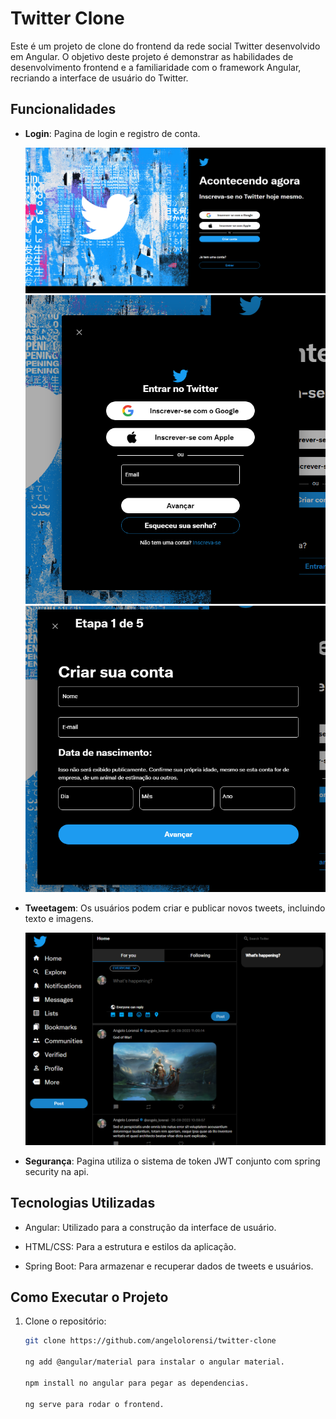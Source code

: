 # Twitter Clone
Este é um projeto de clone do frontend da rede social Twitter desenvolvido em Angular. O objetivo deste projeto é demonstrar as habilidades de desenvolvimento frontend e a familiaridade com o framework Angular, recriando a interface de usuário do Twitter.

## Funcionalidades

- **Login**: Pagina de login e registro de conta.

  <div align="center">
    <img src="https://raw.githubusercontent.com/angelolorensi/twitter-clone/main/screenshots/screenshot1.png"  width="700px">
  </div>
  <div align="center">
    <img src="https://raw.githubusercontent.com/angelolorensi/twitter-clone/main/screenshots/screenshot3.png"  width="500px">
  </div>
  <div align="center">
    <img src="https://raw.githubusercontent.com/angelolorensi/twitter-clone/main/screenshots/screenshot4.png"  width="500px">
  </div>
  
- **Tweetagem**: Os usuários podem criar e publicar novos tweets, incluindo texto e imagens.

  <div align="center">
    <img src="https://raw.githubusercontent.com/angelolorensi/twitter-clone/main/screenshots/screenshot2.png"  width="700px">
  </div>

- **Segurança**: Pagina utiliza o sistema de token JWT conjunto com spring security na api.


## Tecnologias Utilizadas

- Angular: Utilizado para a construção da interface de usuário.

- HTML/CSS: Para a estrutura e estilos da aplicação.

- Spring Boot: Para armazenar e recuperar dados de tweets e usuários.

## Como Executar o Projeto

1. Clone o repositório:

   ```bash
   git clone https://github.com/angelolorensi/twitter-clone

   ng add @angular/material para instalar o angular material.

   npm install no angular para pegar as dependencias.

   ng serve para rodar o frontend.
